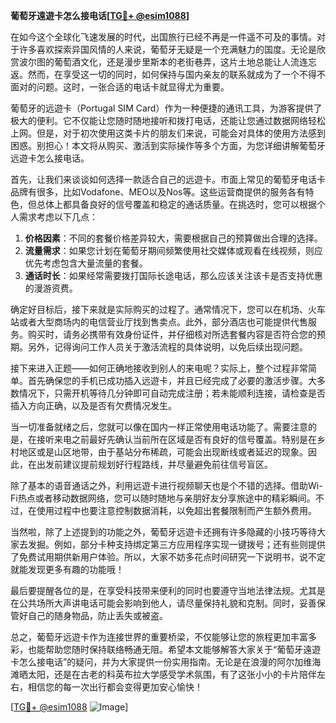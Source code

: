 **葡萄牙遠遊卡怎么接电话[[TG💪+ @esim1088](https://t.me/s/esim1088)]**

在如今这个全球化飞速发展的时代，出国旅行已经不再是一件遥不可及的事情。对于许多喜欢探索异国风情的人来说，葡萄牙无疑是一个充满魅力的国度。无论是欣赏波尔图的葡萄酒文化，还是漫步里斯本的老街巷弄，这片土地总能让人流连忘返。然而，在享受这一切的同时，如何保持与国内亲友的联系就成为了一个不得不面对的问题。这时，一张合适的电话卡就显得尤为重要。

葡萄牙的远遊卡（Portugal SIM Card）作为一种便捷的通讯工具，为游客提供了极大的便利。它不仅能让您随时随地接听和拨打电话，还能让您通过数据网络轻松上网。但是，对于初次使用这类卡片的朋友们来说，可能会对具体的使用方法感到困惑。别担心！本文将从购买、激活到实际操作等多个方面，为您详细讲解葡萄牙远遊卡怎么接电话。

首先，让我们来谈谈如何选择一款适合自己的远遊卡。市面上常见的葡萄牙电话卡品牌有很多，比如Vodafone、MEO以及Nos等。这些运营商提供的服务各有特色，但总体上都具备良好的信号覆盖和稳定的通话质量。在挑选时，您可以根据个人需求考虑以下几点：

1. **价格因素**：不同的套餐价格差异较大，需要根据自己的预算做出合理的选择。
2. **流量需求**：如果您计划在葡萄牙期间频繁使用社交媒体或观看在线视频，则应优先考虑包含大量流量的套餐。
3. **通话时长**：如果经常需要拨打国际长途电话，那么应该关注该卡是否支持优惠的漫游资费。

确定好目标后，接下来就是实际购买的过程了。通常情况下，您可以在机场、火车站或者大型商场内的电信营业厅找到售卖点。此外，部分酒店也可能提供代售服务。购买时，请务必携带有效身份证件，并仔细核对所选套餐内容是否符合您的预期。另外，记得询问工作人员关于激活流程的具体说明，以免后续出现问题。

接下来进入正题——如何正确地接收到别人的来电呢？实际上，整个过程非常简单。首先确保您的手机已成功插入远遊卡，并且已经完成了必要的激活步骤。大多数情况下，只需开机等待几分钟即可自动完成注册；若未能顺利连接，请检查是否插入方向正确，以及是否有欠费情况发生。

当一切准备就绪之后，您就可以像在国内一样正常使用电话功能了。需要注意的是，在接听来电之前最好先确认当前所在区域是否有良好的信号覆盖。特别是在乡村地区或是山区地带，由于基站分布稀疏，可能会出现断线或者延迟的现象。因此，在出发前建议提前规划好行程路线，并尽量避免前往信号盲区。

除了基本的语音通话之外，利用远遊卡进行视频聊天也是个不错的选择。借助Wi-Fi热点或者移动数据网络，您可以随时随地与亲朋好友分享旅途中的精彩瞬间。不过，在使用过程中也要注意控制数据消耗，以免超出套餐限制而产生额外费用。

当然啦，除了上述提到的功能之外，葡萄牙远遊卡还拥有许多隐藏的小技巧等待大家去发掘。例如，部分卡种支持绑定第三方应用程序实现一键拨号；还有些则提供了免费试用期供新用户体验。所以，大家不妨多花点时间研究一下说明书，说不定就能发现更多有趣的功能哦！

最后要提醒各位的是，在享受科技带来便利的同时也要遵守当地法律法规。尤其是在公共场所大声讲电话可能会影响到他人，请尽量保持礼貌和克制。同时，妥善保管好自己的随身物品，防止丢失或被盗。

总之，葡萄牙远遊卡作为连接世界的重要桥梁，不仅能够让您的旅程更加丰富多彩，也能帮助您随时保持联络畅通无阻。希望本文能够解答大家关于“葡萄牙遠遊卡怎么接电话”的疑问，并为大家提供一份实用指南。无论是在浪漫的阿尔加维海滩晒太阳，还是在古老的科英布拉大学感受学术氛围，有了这张小小的卡片陪伴左右，相信您的每一次出行都会变得更加安心愉快！

[[TG💪+ @esim1088](https://t.me/s/esim1088) ![Image](https://i.postimg.cc/4NQfJmqS/Snipaste-2025-05-13-00-14-12.png)]